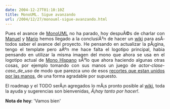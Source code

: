 ```yaml
---
date: 2004-12-27T01:10:10Z
title: MonoUML. Sigue avanzando
url: /2004/12/27/monouml-sigue-avanzando.html
---
```


<div style="clear:both;"></div>
<p align="justify">Pues el avance de <a href="http://monouml.sf.net">MonoUML</a> no ha parado, hoy despuÃ©s de charlar con <a href="http://ceronman.blogspot.com">Manuel</a> y <a href="http://primate.gnome.cl/~mario/">Mario</a> hemos llegado a la conclusiÃ³n de hacer un <a href="http://monouml.sf.net/wiki/">wiki</a> para asÃ­ todos saber el avance del proyecto. He pensando en actualizar la pÃ¡gina, tengo el template pero aÃºn me hace falta el logotipo principal, habia pensando en utilizar la misma imagen del mono que ahora se usa en el logotipo actual de <a href="http://www.monohispano.org">Mono Hispano</a> sÃ³lo que ahora haciendo algunas otras cosas, por ejemplo tomando con sus manos un juego de <span style="font-style:italic;">actor-clase-caso_de_uso</span> de modo que parezca uno de esos <a href="http://www.geocities.com/k4rny/imgs/2004_dic_27/papercut.jpg">recortes que estan unidos por las manos</a>, de una forma agradable por supuesto.</p>
<p align="justify">El roadmap y el TODO serÃ¡n agregados lo mÃ¡s pronto posible al <a href="http://monouml.sf.net/wiki/">wiki</a>, toda la ayuda y sugerencias son bienvenidas, <span style="font-style:italic;">Â¡hay tanto por hacer!</span>.</p>
<p><span style="font-weight:bold;">Nota de hoy</span>: 'Vamos bien'</p>
<div style="clear:both; padding-bottom: 0.25em;"></div>
